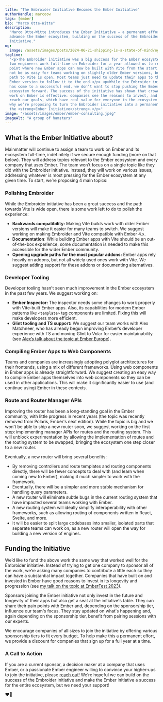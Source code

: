 ```yaml
---
title: "The Embroider Initiative Becomes the Ember Initiative"
authorHandle: marcoow
tags: [ember]
bio: "Marco Otte-Witte"
description:
  "Marco Otte-Witte introduces the Ember Initiative – a permanent effort to
  advance the Ember ecosystem, building on the success of the Embroider
  Initiative."
og:
  image: /assets/images/posts/2024-06-21-shipping-is-a-state-of-mind/og-image.png
tagline:
  "<p>The Embroider initiative was a big success for the Ember ecosystem. Having
  two engineers work full-time on Embroider for a year allowed us to reach a
  point where new Ember apps can now be built with Vite from the start. It might
  not be as easy for teams working on slightly older Ember versions, but the
  path to Vite is open. Most teams just need to update their apps to the latest
  Ember version to follow it to the end.</p> <p>While the Embroider initiative
  has come to a successful end, we don’t want to stop pushing the Ember
  ecosystem forward. The success of the initiative has shown that crowd-funded
  work on Ember is effective: companies see the reasons to invest, and we can
  reach our goals, which have real value for everyone in the ecosystem. That’s
  why we’re proposing to turn the Embroider initiative into a permanent effort –
  the <strong>Ember Initiative</strong>.</p>"
image: "/assets/images/ember/ember-consulting.jpeg"
imageAlt: "A group of hamsters"
---
```


## What is the Ember Initiative about?

Mainmatter will continue to assign a team to work on Ember and its ecosystem
full-time, indefinitely if we secure enough funding (more on that below). They
will address topics relevant to the Ember ecosystem and every company that uses
Ember. The team won’t focus on a single topic like they did with the Embroider
initiative. Instead, they will work on various issues, addressing whatever is
most pressing for the Ember ecosystem at any given time. To start, we’re
proposing 4 main topics:

### Polishing Embroider

While the Embroider initiative has been a great success and the path towards
Vite is wide open, there is some work left to do to polish the experience:

- **Backwards compatibility:** Making Vite builds work with older Ember versions
  will make it easier for many teams to switch. We suggest working on making
  Embroider and Vite compatible with Ember 4.x.
- **Documentation:** While building Ember apps with Vite should be an
  out-of-the-box experience, some documentation is needed to make this
  accessible for the wider Ember community.
- **Opening upgrade paths for the most popular addons:** Ember apps rely heavily
  on addons, but not all widely used ones work with Vite. We suggest adding
  support for these addons or documenting alternatives.

### Developer Tooling

Developer tooling hasn't seen much improvement in the Ember ecosystem in the
past few years. We suggest working on:

- **Ember Inspector:** The inspector needs some changes to work properly with
  Vite-built Ember apps. Also, its capabilities for modern Ember patterns like
  `<template>` tag components are limited. Fixing this will make developers more
  efficient.
- **Glint tooling and TS support:** We suggest our team works with Alex
  Matchneer, who has already begun improving Ember’s developer experience with
  TS and moving Glint to Volar for easier maintainability (see
  [Alex’s talk about the topic at Ember Europe](https://www.youtube.com/watch?v=6zy4nLHj83g)).

### Compiling Ember Apps to Web Components

Teams and companies are increasingly adopting polyglot architectures for their
frontends, using a mix of different frameworks. Using web components in Ember
apps is already straightforward. We suggest creating an easy way to compile
Ember apps themselves into web components so they can be used in other
applications. This will make it significantly easier to use (and continue using)
Ember in these contexts.

### Route and Router Manager APIs

Improving the router has been a long-standing goal in the Ember community, with
little progress in recent years (the topic was recently removed from Polaris,
Ember's next edition). While the topic is big and we won't be able to ship a new
router soon, we suggest working on the first step: implementing manager APIs for
routes and the routing system. This will unblock experimentation by allowing the
implementation of routes and the routing system to be swapped, bringing the
ecosystem one step closer to a new router.

Eventually, a new router will bring several benefits:

- By removing controllers and route templates and routing components directly,
  there will be fewer concepts to deal with (and learn when coming new to
  Ember), making it much simpler to work with the framework.
- Eventually, there will be a simpler and more stable mechanism for handling
  query parameters.
- A new router will eliminate subtle bugs in the current routing system that
  have impacted several teams working with Ember.
- A new routing system will ideally simplify interoperability with other
  frameworks, such as allowing routing of components written in React, Svelte,
  and more.
- It will be easier to split large codebases into smaller, isolated parts that
  separate teams can work on, as a new router will open the way for building a
  new version of engines.

## Funding the Initiative

We’d like to fund the above work the same way that worked well for the Embroider
initiative. Instead of trying to get one company to sponsor all of the work,
we’re asking many companies to contribute a little each so they can have a
substantial impact together. Companies that have built on and invested in Ember
have good reasons to invest in its longevity and progression (see
[my talk on the topic at EmberFest 2023](https://www.youtube.com/watch?v=QMUm6UOoNRs)).

Sponsors joining the Ember initiative not only invest in the future and
longevity of their apps but also get a seat at the initiative's table. They can
share their pain points with Ember and, depending on the sponsorship tier,
influence our team's focus. They stay updated on what's happening and, again
depending on the sponsorship tier, benefit from pairing sessions with our
experts.

We encourage companies of all sizes to join the initiative by offering various
sponsorship tiers to fit every budget. To help make this a permanent effort, we
provide a discount for companies that sign up for a full year at a time.

### A Call to Action

If you are a current sponsor, a decision maker at a company that uses Ember, or
a passionate Ember engineer willing to convince your higher-ups to join the
initiative, please [reach out](https://mainmatter.com/contact/)! We’re hopeful
we can build on the success of the Embroider initiative and make the Ember
initiative a success for the entire ecosystem, but we need your support!

❤️🐹
